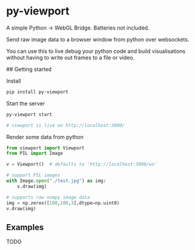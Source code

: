 # py-viewport

A simple Python -> WebGL Bridge. Batteries not included.

Send raw image data to a browser window from python over websockets.

You can use this to live debug your python code and build visualisations without having to write out frames to a file or video.

## Getting started

Install
```sh
pip install py-viewport
```

Start the server
```sh
py-viewport start

# viewport is live on http://localhost:3000/
```

Render some data from python

```py
from viewport import Viewport
from PIL import Image

v = Viewport()  # defaults to 'http://localhost:3000/ws'

# support PIL images
with Image.open("./test.jpg") as img:
    v.draw(img)

# supports raw numpy image data
img = np.zeros([100,100,3],dtype=np.uint8)
v.draw(img)

```


## Examples

TODO
